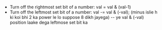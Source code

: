 - Turn off the rightmost set bit of a number: val  = val & (val-1)  
- Turn off the leftmost set bit of a number: val -= val & (-val);   (minus islie h ki koi bhi 2 ka power le lo suppose 8 dikh jayega)
    -- ye val & (-val) position laake dega leftmose set bit ka
